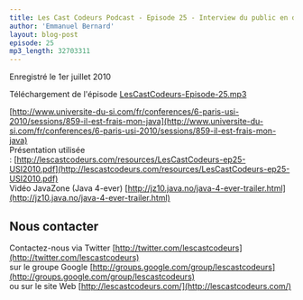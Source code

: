 ```yaml
---
title: Les Cast Codeurs Podcast - Episode 25 - Interview du public en direct de l'USI 2010
author: 'Emmanuel Bernard'
layout: blog-post
episode: 25
mp3_length: 32703311
---
```

Enregistré le 1er juillet 2010

Téléchargement de l'épisode [LesCastCodeurs-Episode-25.mp3](http://media.libsyn.com/media/lescastcodeurs/LesCastCodeurs-Episode-25.mp3)

[http://www.universite-du-si.com/fr/conferences/6-paris-usi-2010/sessions/859-il-est-frais-mon-java](http://www.universite-du-si.com/fr/conferences/6-paris-usi-2010/sessions/859-il-est-frais-mon-java)  
Présentation utilisée : [http://lescastcodeurs.com/resources/LesCastCodeurs-ep25-USI2010.pdf](http://lescastcodeurs.com/resources/LesCastCodeurs-ep25-USI2010.pdf)  
Vidéo JavaZone (Java 4-ever) [http://jz10.java.no/java-4-ever-trailer.html](http://jz10.java.no/java-4-ever-trailer.html)

## Nous contacter
Contactez-nous via Twitter [http://twitter.com/lescastcodeurs](http://twitter.com/lescastcodeurs)  
sur le groupe Google [http://groups.google.com/group/lescastcodeurs](http://groups.google.com/group/lescastcodeurs)  
ou sur le site Web [http://lescastcodeurs.com/](http://lescastcodeurs.com/)
